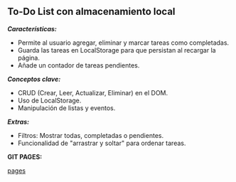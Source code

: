 ## To-Do List con almacenamiento local


___Características:___

- Permite al usuario agregar, eliminar y marcar tareas como completadas.
- Guarda las tareas en LocalStorage para que persistan al recargar la página.
- Añade un contador de tareas pendientes.


___Conceptos clave:___
- CRUD (Crear, Leer, Actualizar, Eliminar) en el DOM.
- Uso de LocalStorage.
- Manipulación de listas y eventos.


___Extras:___
- Filtros: Mostrar todas, completadas o pendientes.
- Funcionalidad de "arrastrar y soltar" para ordenar tareas.

__GIT PAGES:__

[pages](https://giselemm.github.io/todo-vanillajs/)